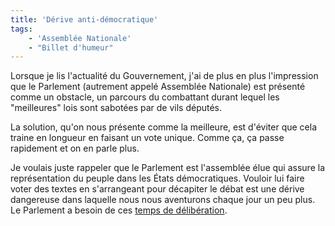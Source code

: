 ```yaml
---
title: 'Dérive anti-démocratique'
tags:
    - 'Assemblée Nationale'
    - "Billet d'humeur"
---
```


Lorsque je lis l'actualité du Gouvernement, j'ai de plus en plus l'impression
que le Parlement (autrement appelé Assemblée Nationale) est présenté comme un
obstacle, un parcours du combattant durant lequel les "meilleures" lois sont
sabotées par de vils députés.

<!-- more -->

La solution, qu'on nous présente comme la meilleure, est d'éviter que cela
traine en longueur en faisant un vote unique. Comme ça, ça passe rapidement et
on en parle plus.

Je voulais juste rappeler que le Parlement est l'assemblée élue qui assure la
représentation du peuple dans les États démocratiques. Vouloir lui faire voter
des textes en s'arrangeant pour décapiter le débat est une dérive dangereuse
dans laquelle nous nous aventurons chaque jour un peu plus. Le Parlement a
besoin de ces
[temps de délibération](http://www.authueil.org/?2009/01/16/1177-le-temps-de-la-deliberation).

